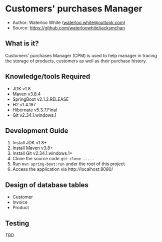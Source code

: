 # Customers' purchases Manager
- Author: Waterloo White (waterloo.white@outlook.com)
- Source: <https://github.com/waterloowhite/jacksmchan>

## What is it?
Customers' purchases Manager (CPM) is used to help manager in tracing the storage of products, customers as well as their purchase history.

## Knowledge/tools Required
- JDK v1.8
- Maven v3.8.4
- SpringBoot v2.1.3.RELEASE
- H2 v1.4.197
- Hibernate v5.3.7.Final
- Git v2.34.1.windows.1

## Development Guide
1. Install JDK v1.8+
1. Install Maven v3.8+
1. Install Git v2.34.1.windows.1+
1. Clone the source code ```git clone .....```
1. Run ```mvn spring-boot:run``` under the root of this project
1. Access the application via http://localhost:8080/

## Design of database tables
- Customer
- Invoice
- Product

## Testing
TBD
